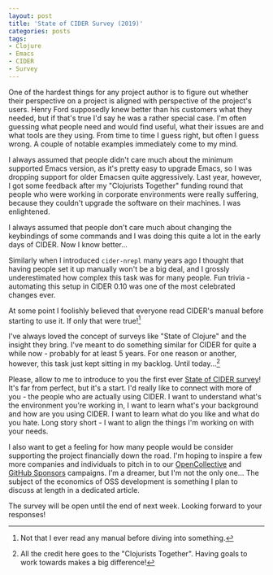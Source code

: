 ```yaml
---
layout: post
title: 'State of CIDER Survey (2019)'
categories: posts
tags:
- Clojure
- Emacs
- CIDER
- Survey
---
```


One of the hardest things for any project author is to figure out whether their
perspective on a project is aligned with perspective of the project's
users. Henry Ford supposedly knew better than his customers what they needed,
but if that's true I'd say he was a rather special case. I'm often guessing what
people need and would find useful, what their issues are and what tools are they
using.  From time to time I guess right, but often I guess wrong.  A couple of
notable examples immediately come to my mind.

I always assumed that people didn't care much about the minimum supported
Emacs version, as it's pretty easy to upgrade Emacs, so I was dropping support
for older Emacsen quite aggressively. Last year, however, I got some feedback
after my "Clojurists Together" funding round that people who were working
in corporate environments were really suffering, because they couldn't upgrade
the software on their machines. I was enlightened.

I always assumed that people don't care much about changing the keybindings of some commands
and I was doing this quite a lot in the early days of CIDER. Now I know better...

Similarly when I introduced `cider-nrepl` many years ago I thought that having
people set it up manually won't be a big deal, and I grossly underestimated how
complex this task was for many people. Fun trivia - automating
this setup in CIDER 0.10 was one of the most celebrated changes ever.

At some point I foolishly believed that everyone read CIDER's manual before starting to use it.
If only that were true![^1]

I've always loved the concept of surveys like "State of Clojure" and the insight
they bring. I've meant to do something similar for CIDER for quite a while now -
probably for at least 5 years. For one reason or another, however, this task
just kept sitting in my backlog. Until today...[^2]

Please, allow to me to introduce to you the first ever [State of CIDER
survey](https://forms.gle/TJMVMEgUrNew1Cf8A)!  It's far from perfect, but it's a
start. I'd really like to connect with more of you - the people who are actually
using CIDER. I want to understand what's the environment you're working in, I
want to learn what's your background and how are you using CIDER. I want to
learn what do you like and what do you hate. Long story short - I want to align
the things I'm working on with your needs.

I also want to get a feeling for how many people would be consider supporting
the project financially down the road.  I'm hoping to inspire a few more
companies and individuals to pitch in to our
[OpenCollective](https://opencollective.com/cider) and [GitHub
Sponsors](https://github.com/sponsors/bbatsov) campaigns. I'm a dreamer, but I'm
not the only one... The subject of the economics of OSS development is something I plan
to discuss at length in a dedicated article.

The survey will be open until the end of next week. Looking forward to your responses!

[^1]: Not that I ever read any manual before diving into something.
[^2]: All the credit here goes to the "Clojurists Together". Having goals to work towards makes a big difference!
